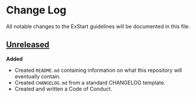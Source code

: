 # Change Log

All notable changes to the ExStart guidelines will be documented in this file.

## [Unreleased]

**Added**

 - Created `README.md` containing information on what this repository will
   eventually contain.
 - Created `CHANGELOG.md` from a standard CHANGELOG template.
 - Created and written a Code of Conduct.

[Unreleased]:https://github.com/ExStart/project-guidelines/compare/7a0afccf...HEAD
